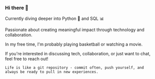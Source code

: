 ### Hi there 👋

Currently diving deeper into Python 🐍 and SQL 📊

Passionate about creating meaningful impact through technology and collaboration.

In my free time, I'm probably playing basketball or watching a movie.

If you're interested in discussing tech, collaboration, or just want to chat, feel free to reach out!

```Life is like a git repository - commit often, push yourself, and always be ready to pull in new experiences.```


